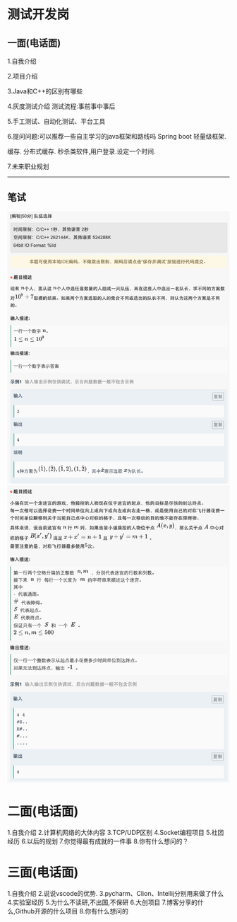 # 测试开发岗

## 一面(电话面)
1.自我介绍

2.项目介绍

3.Java和C++的区别有哪些

4.灰度测试介绍
测试流程:事前事中事后

5.手工测试、自动化测试、平台工具

6.提问问题:可以推荐一些自主学习的java框架和路线吗
Spring boot 轻量级框架.

缓存. 分布式缓存.  秒杀类软件,用户登录.设定一个时间.

7.未来职业规划

---

## 笔试
<img src="../image/alibaba_1.jpg" width="" height=""/>
<img src="../image/alibaba_2.jpg" width="" height=""/>

# 二面(电话面)
1.自我介绍
2.计算机网络的大体内容
3.TCP/UDP区别
4.Socket编程项目
5.社团经历
6.以后的规划
7.你觉得最有成就的一件事
8.你有什么想问的？

# 三面(电话面)
1.自我介绍
2.说说vscode的优势.
3.pycharm、Clion、Intellij分别用来做了什么
4.实验室经历
5.为什么不读研,不出国,不保研
6.大创项目
7.博客分享的什么,Github开源的什么项目
8.你有什么想问的
